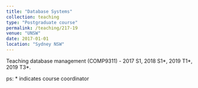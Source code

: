 ```yaml
---
title: "Database Systems"
collection: teaching
type: "Postgraduate course"
permalink: /teaching/217-19
venue: "UNSW"
date: 2017-01-01
location: "Sydney NSW"
---
```



Teaching database management (COMP9311) -  2017 S1, 2018 S1*, 2019 T1*, 2019 T3*.

ps: * indicates course coordinator